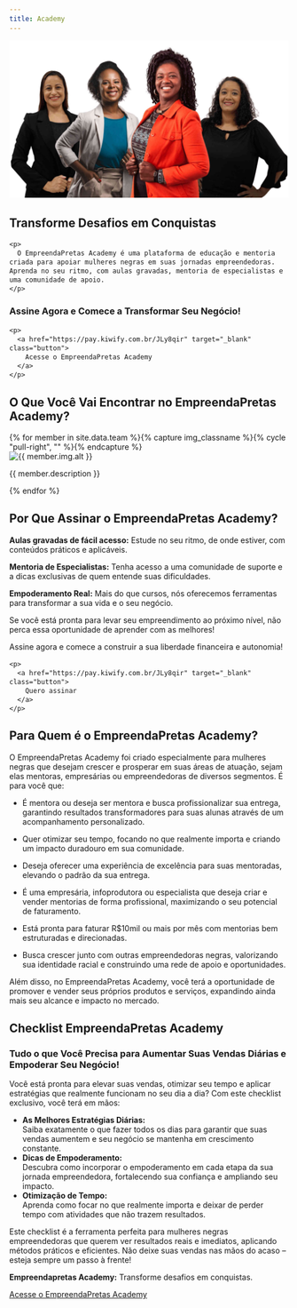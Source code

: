 ```yaml
---
title: Academy
---
```


![Time do EmpreendaPretas Academy](/assets/img/team/todas.jpg)

<div class="wrapper grid grid--400 gap-3">
  <div class="flex">
    <h2>Transforme Desafios em Conquistas</h2>
    
    <p>
      O EmpreendaPretas Academy é uma plataforma de educação e mentoria criada para apoiar mulheres negras em suas jornadas empreendedoras. Aprenda no seu ritmo, com aulas gravadas, mentoria de especialistas e uma comunidade de apoio.
    </p>
  </div>
  
  <div class="flex">
    <h3>Assine Agora e Comece a Transformar Seu Negócio!</h3>
    
    <p>
      <a href="https://pay.kiwify.com.br/JLy8qir" target="_blank" class="button">
        Acesse o EmpreendaPretas Academy
      </a>
    </p>
  </div>
</div>

## O Que Você Vai Encontrar no EmpreendaPretas Academy?

<div class="vertical gap-3 my-5">
  {% for member in site.data.team %}{% capture img_classname %}{% cycle "pull-right", "" %}{% endcapture %}
  <div class="wrapper horizontal--laptop center gap-3">
    <img src="{{ member.img.src }}" alt="{{ member.img.alt }}" width="140" class="{{ img_classname }}" />
    <p>{{ member.description }}</p>
  </div>
  {% endfor %}
</div>

## Por Que Assinar o EmpreendaPretas Academy?

**Aulas gravadas de fácil acesso:** Estude no seu ritmo, de onde estiver, com conteúdos práticos e
aplicáveis.

**Mentoria de Especialistas:** Tenha acesso a uma comunidade de suporte e a dicas exclusivas de
quem entende suas dificuldades.

**Empoderamento Real:** Mais do que cursos, nós oferecemos ferramentas para transformar a
sua vida e o seu negócio.

<div class="horizontal--laptop center bg-black p-6 my-6 text-balance home-hero">
  <div class="wrapper flex">
    <p class="font--6">
      Se você está pronta para levar seu empreendimento ao próximo nível, não perca essa
      oportunidade de aprender com as melhores!
    </p>
  </div>
  
  <div class="wrapper flex">
    <p>Assine agora e comece a construir a sua liberdade financeira e autonomia!</p>

    <p>
      <a href="https://pay.kiwify.com.br/JLy8qir" target="_blank" class="button">
        Quero assinar
      </a>
    </p>

  </div>
</div>

## Para Quem é o EmpreendaPretas Academy?

O EmpreendaPretas Academy foi criado especialmente para mulheres negras que desejam
crescer e prosperar em suas áreas de atuação, sejam elas mentoras, empresárias ou
empreendedoras de diversos segmentos. É para você que:

- É mentora ou deseja ser mentora e busca profissionalizar sua entrega, garantindo resultados
  transformadores para suas alunas através de um acompanhamento personalizado.

- Quer otimizar seu tempo, focando no que realmente importa e criando um impacto duradouro
  em sua comunidade.

- Deseja oferecer uma experiência de excelência para suas mentoradas, elevando o padrão da
  sua entrega.

- É uma empresária, infoprodutora ou especialista que deseja criar e vender mentorias de forma
  profissional, maximizando o seu potencial de faturamento.

- Está pronta para faturar R$10mil ou mais por mês com mentorias bem estruturadas e
  direcionadas.

- Busca crescer junto com outras empreendedoras negras, valorizando sua identidade racial e
  construindo uma rede de apoio e oportunidades.

Além disso, no EmpreendaPretas Academy, você terá a oportunidade de promover e vender
seus próprios produtos e serviços, expandindo ainda mais seu alcance e impacto no mercado.

## Checklist EmpreendaPretas Academy

### Tudo o que Você Precisa para Aumentar Suas Vendas Diárias e Empoderar Seu Negócio!

Você está pronta para elevar suas vendas, otimizar seu tempo e aplicar estratégias que
realmente funcionam no seu dia a dia? Com este checklist exclusivo, você terá em mãos:

<div class="page-content bg-grey-100">
  <div class="wrapper">
    <ul class="seamless horizontal--laptop gap-4 text-balance">
      <li>
        <strong class="font--3">As Melhores Estratégias Diárias:</strong>
        <br />
        Saiba exatamente o que fazer todos os dias para garantir que suas vendas aumentem e seu negócio se mantenha em crescimento constante.
      </li>
      <li>
        <strong class="font--3">Dicas de Empoderamento:</strong>
        <br />
        Descubra como incorporar o empoderamento em cada etapa da sua jornada empreendedora, fortalecendo sua confiança e ampliando seu impacto.
      </li>
      <li>
        <strong class="font--3">Otimização de Tempo:</strong>
        <br />
        Aprenda como focar no que realmente importa e deixar de perder tempo com atividades que não trazem resultados.
      </li>
    </ul>
  </div>
</div>

Este checklist é a ferramenta perfeita para mulheres negras empreendedoras que querem ver
resultados reais e imediatos, aplicando métodos práticos e eficientes. Não deixe suas vendas
nas mãos do acaso – esteja sempre um passo à frente!

<div class="text-center">
  <p>
    <strong>Empreendapretas Academy:</strong>
    Transforme desafios em conquistas.
  </p>
  <p>
    <a href="https://pay.kiwify.com.br/JLy8qir" target="_blank" class="button">
      Acesse o EmpreendaPretas Academy
    </a>
  </p>
</div>
